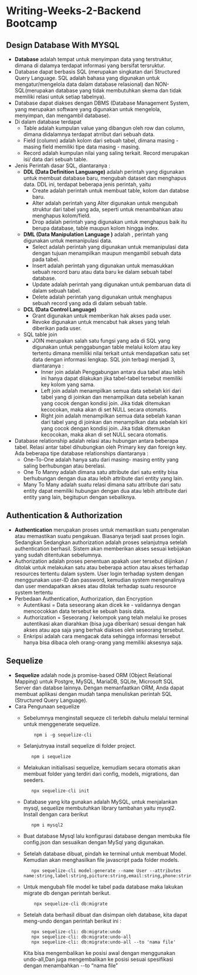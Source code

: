 # Writing-Weeks-2-Backend Bootcamp

## **Design Database With MYSQL**

- **Database** adalah tempat untuk menyimpan data yang terstruktur, dimana di dalamya terdapat informasi yang bersifat tersruktur. 
- Database dapat berbasis SQL (merupakan singkatan dari Structured Query Language. SQL adalah bahasa yang digunakan untuk mengatur/mengelola data dalam database relasional) dan NON-SQL(merupakan database yang tidak membutuhkan skema dan tidak memiliki relasi untuk setiap tabelnya).  
- Database dapat diakses dengan DBMS (Database Management System, yang merupakan  software yang digunakan untuk mengelola, menyimpan, dan mengambil database). 
- Di dalam database terdapat 
  - Table  adalah kumpulan value yang dibangun oleh row dan column, dimana didalamnya terdapat atrribut dari sebuah data.
  - Field (column) adalah kolom dari sebuah tabel, dimana masing - masing field memiliki tipe data masing - masing. 
  - Record adalah kumpulan nilai yang saling terkait. Record merupakan isi/ data dari sebuah table. 
- Jenis Perintah dasar SQL, diantaranya : 
  -  **DDL (Data Definition Languange)** adalah perintah yang digunakan untuk membuat database baru, mengubah dataset dan menghapus data. DDL ini, terdapat beberapa jenis perintah, yaitu 
     -  Create adalah perintah untuk membuat table, kolom dan databse baru. 
     -  Alter adalah perintah yang Alter digunakan untuk mengubah struktur dari tabel yang ada, seperti untuk menambahkan atau menghapus kolom/field. 
     - Drop adalah perintah yang digunakan untuk menghapus baik itu berupa database, table maupun kolom hingga index.
  -  **DML (Data Manipulation Language )** adalah , perintah yang digunakan untuk memanipulasi data. 
     -  Select  adalah perintah yang digunakan untuk memanipulasi data dengan tujuan menampilkan maupun mengambil sebuah data pada tabel.
     -  Insert adalah perintah yang digunakan untuk memasukkan sebuah record baru atau data baru ke dalam sebuah tabel database. 
     -  Update adalah perintah yang digunakan untuk pembaruan data di dalam sebuah tabel. 
     -  Delete adalah perintah yang digunakan untuk menghapus sebuah record yang ada di dalam sebuah table. 
  -  **DCL (Data Control Language)**
     - Grant digunakan untuk memberikan hak akses pada user.
     -  Revoke digunakan untuk mencabut hak akses yang telah diberikan pada user.
  - SQL table join  
      -  JOIN merupakan salah satu fungsi yang ada di SQL yang digunakan untuk penggabungan table melalui kolom atau key tertentu dimana memiliki nilai terkait untuk mendapatkan satu set data dengan informasi lengkap. SQL join terbagi menjadi 3, diantaranya : 
         - Inner join adalah Penggabungan antara dua tabel atau lebih ini hanya dapat dilakukan jika tabel-tabel tersebut memiliki key kolom yang sama.
         - Left join adalah menampilkan semua data sebelah kiri dari tabel yang di joinkan dan menampilkan data sebelah kanan yang cocok dengan kondisi join. Jika tidak ditemukan kecocokan, maka akan di set NULL secara otomatis. 
         - Right join adalah menampilkan semua data sebelah kanan dari tabel yang di joinkan dan menampilkan data sebelah kiri yang cocok dengan kondisi join. Jika tidak ditemukan kecocokan, maka akan di set NULL secara otomatis.    
- Database relationship adalah relasi atau hubungan antara beberapa tabel. Relasi antar tabel dihubungkan oleh Primary key dan foreign key. Ada beberapa tipe database relationships diantaranya : 
    - One-To-One adalah hanya satu dari masing- masing entity yang saling berhubungan atau berelasi.  
    - One To Manny adalah dimana satu attribute dari satu entity bisa berhubungan dengan dua atau lebih attribute dari entity yang lain.
    - Many To Many adalah suatu relasi dimana satu attribute dari satu entity dapat memiliki hubungan dengan dua atau lebih attribute dari entity yang lain, begitupun dengan sebaliknya.


## **Authentication & Authorization**

- **Authentication** merupakan proses untuk memastikan suatu pengenalan atau memastikan suatu pengakuan. Biasanya terjadi saat proses login. Sedangkan Sedangkan authorization adalah proses selanjutnya setelah authentication berhasil. Sistem akan memberikan akses sesuai kebijakan yang sudah ditentukan sebelumnya.
- Authorization adalah proses penentuan apakah user tersebut diijinkan / ditolak untuk melakukan satu atau beberapa action atau akses terhadap resources tertentu dalam system. User login terhadap system dengan menggunakan user-ID dan password, kemudian system mengenalinya dan user mendapatkan akses atau ditolak terhadap suatu resource system tertentu
- Perbedaan Authentication, Authorization, dan Encryption
  - Autentikasi = Data seseorang akan dicek ke - validannya dengan mencocokkan data tersebut ke sebuah basis data.
  - Authorization = Seseorang / kelompok yang telah melalui ke proses autentikasi akan diarahkan (bisa juga diberikan) sesuai dengan hak akses atau apa saja yang berhak diakses oleh seseorang tersebut.
  - Enkripsi adalah cara mengacak data sehingga informasi tersebut hanya bisa dibaca oleh orang-orang yang memiliki aksesnya saja.
  

## **Sequelize**

- **Sequelize** adalah node.js promise-based ORM (Object Relational Mapping) untuk Postgre, MySQL, MariaDB, SQLite, Microsoft SQL Server dan databse lainnya. Dengan memanfaatkan ORM, Anda dapat membuat aplikasi dengan mudah tanpa menuliskan perintah SQL (Structured Query Language).
- Cara Pengunaan sequelize
  - Sebelumnya menginstall  sequeze cli  terlebih dahulu melalui terminal untuk menggenerate sequelize. 
   
            npm i -g sequelize-cli
   
   - Selanjutnyaa install sequelize di folder project.
     
            npm i sequelize

   - Melakukan initialisasi sequelize, kemudiam secara otomatis akan membuat folder yang terdiri dari config, models, migrations, dan seeders. 

            npx sequelize-cli init
   - Database yang kita gunakan adalah MySQL, untuk menjalankan mysql, sequelize membutuhkan library tambahan yaitu mysql2. Install dengan cara berikut 

            npm i mysql2

   - Buat database Mysql lalu konfigurasi database dengan membuka file config.json dan sesuaikan dengan MySql yang digunakan. 
   - Setelah database dibuat, pindah ke terminal untuk membuat Model. Kemudian akan menghasilkan file javascript pada folder models. 

            npx sequelize-cli model:generate --name User --attributes name:string,label:string,picture:string,email:string,phone:string,website:string,summary:string

   - Untuk mengubah file model ke tabel pada database maka lakukan migrate db dengan perintah berikut.

             npx sequelize-cli db:migrate


 
   - Setelah data berhasil dibuat dan disimpan oleh database, kita dapat meng-undo dengan perintah berikut ini : 

            npx sequelize-cli: db:migrate:undo
            npx sequelize-cli: db:migrate:undo-all
            npx sequelize-cli: db:migrate:undo-all --to 'nama file' 

      Kita bisa mengembalikan ke posisi awal dengan menggunakan undo-all,Dan juga mengembalikan ke posisi sesuai spesifikasi dengan menambahkan --to “nama file”


